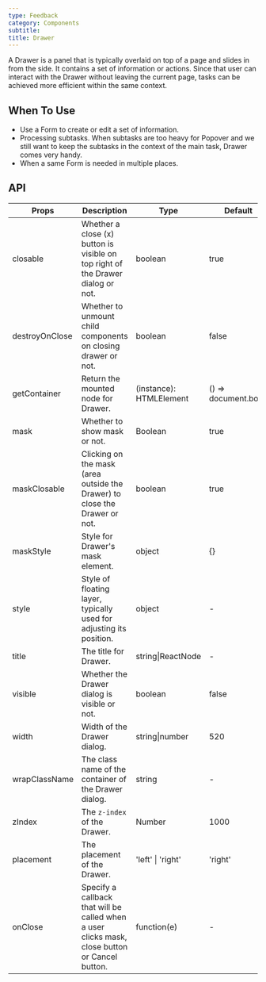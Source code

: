 ```yaml
---
type: Feedback
category: Components
subtitle: 
title: Drawer
---
```


A Drawer is a panel that is typically overlaid on top of a page and slides in from the side. It contains a set of information or actions. Since that user can interact with the Drawer without leaving the current page, tasks can be achieved more efficient within the same context.

## When To Use

* Use a Form to create or edit a set of information.
* Processing subtasks. When subtasks are too heavy for Popover and we still want to keep the subtasks in the context of the main task, Drawer comes very handy.
* When a same Form is needed in multiple places.

## API

| Props | Description | Type | Default |
| --- | --- | --- | --- |
| closable | Whether a close (x) button is visible on top right of the Drawer dialog or not. | boolean | true |
| destroyOnClose | Whether to unmount child components on closing drawer or not. | boolean | false |
| getContainer | Return the mounted node for Drawer. | (instance): HTMLElement | () => document.body |
| mask | Whether to show mask or not. | Boolean | true |
| maskClosable | Clicking on the mask (area outside the Drawer) to close the Drawer or not. | boolean | true |
| maskStyle | Style for Drawer's mask element. | object | {} |
| style | Style of floating layer, typically used for adjusting its position. | object | - |
| title | The title for Drawer. | string\|ReactNode | - |
| visible | Whether the Drawer dialog is visible or not. | boolean | false |
| width | Width of the Drawer dialog. | string\|number | 520 |
| wrapClassName | The class name of the container of the Drawer dialog. | string | - |
| zIndex | The `z-index` of the Drawer. | Number | 1000 |
| placement | The placement of the Drawer. | 'left' \| 'right' | 'right'
| onClose | Specify a callback that will be called when a user clicks mask, close button or Cancel button. | function(e) | - |
